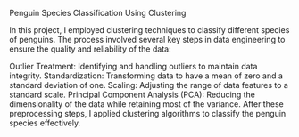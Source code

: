 Penguin Species Classification Using Clustering

In this project, I employed clustering techniques to classify different species of penguins. The process involved several key steps in data engineering to ensure the quality and reliability of the data:

Outlier Treatment: Identifying and handling outliers to maintain data integrity.
Standardization: Transforming data to have a mean of zero and a standard deviation of one.
Scaling: Adjusting the range of data features to a standard scale.
Principal Component Analysis (PCA): Reducing the dimensionality of the data while retaining most of the variance.
After these preprocessing steps, I applied clustering algorithms to classify the penguin species effectively.
